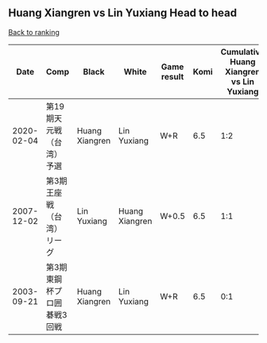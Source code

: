 ## Huang Xiangren vs Lin Yuxiang Head to head

[Back to ranking](../../index.md)




| **Date** | **Comp** | **Black** | **White** | **Game result** | **Komi** | **Cumulative Huang Xiangren vs Lin Yuxiang** | **Huang Xiangren streak** | **Lin Yuxiang streak** | 
| --- | --- | --- | --- | --- | --- | --- | --- | --- |
| 2020-02-04 | 第19期天元戦（台湾）予選 | Huang Xiangren | Lin Yuxiang | W+R | 6.5 | 1:2 | 0 | 1 | 
| 2007-12-02 | 第3期王座戦（台湾）リーグ | Lin Yuxiang | Huang Xiangren | W+0.5 | 6.5 | 1:1 | 1 | 0 | 
| 2003-09-21 | 第3期東鋼杯プロ囲碁戦3回戦 | Huang Xiangren | Lin Yuxiang | W+R | 6.5 | 0:1 | 0 | 1 |




